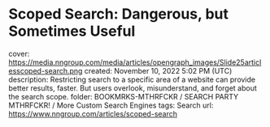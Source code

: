 # Scoped Search: Dangerous, but Sometimes Useful

cover: https://media.nngroup.com/media/articles/opengraph_images/Slide25articlesscoped-search.png
created: November 10, 2022 5:02 PM (UTC)
description: Restricting search to a specific area of a website can provide better results, faster. But users overlook, misunderstand, and forget about the search scope.
folder: BOOKMRKS-MTHRFCKR / SEARCH PARTY MTHRFCKR! / More Custom Search Engines
tags: Search
url: https://www.nngroup.com/articles/scoped-search